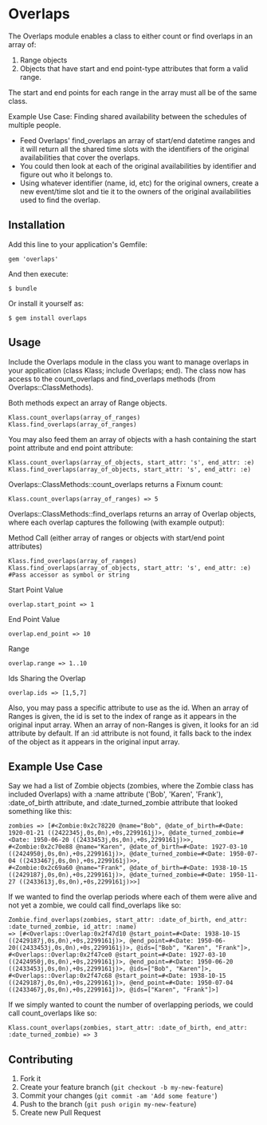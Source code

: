 # Overlaps

The Overlaps module enables a class to either count or find overlaps in an array of:
  1. Range objects
  2. Objects that have start and end point-type attributes that form a valid range.

The start and end points for each range in the array must all be of the same class.

Example Use Case: Finding shared availability between the schedules of multiple people.
* Feed Overlaps' find_overlaps an array of start/end datetime ranges and it will return all the shared time slots with the identifiers of the original availabilities that cover the overlaps.
* You could then look at each of the original availabilities by identifier and figure out who it belongs to.
* Using whatever identifier (name, id, etc) for the original owners, create a new event/time slot and tie it to the owners of the original availabilities used to find the overlap.

## Installation

Add this line to your application's Gemfile:

    gem 'overlaps'

And then execute:

    $ bundle

Or install it yourself as:

    $ gem install overlaps

## Usage

Include the Overlaps module in the class you want to manage overlaps in your application (class Klass; include Overlaps; end).  The class now has access to the count_overlaps and find_overlaps methods (from Overlaps::ClassMethods).

Both methods expect an array of Range objects.

    Klass.count_overlaps(array_of_ranges)
    Klass.find_overlaps(array_of_ranges)

You may also feed them an array of objects with a hash containing the start point attribute and end point attribute:

    Klass.count_overlaps(array_of_objects, start_attr: 's', end_attr: :e)
    Klass.find_overlaps(array_of_objects, start_attr: 's', end_attr: :e)

Overlaps::ClassMethods::count_overlaps returns a Fixnum count:

    Klass.count_overlaps(array_of_ranges) => 5
    
Overlaps::ClassMethods::find_overlaps returns an array of Overlap objects, where each overlap captures the following (with example output):

  Method Call (either array of ranges or objects with start/end point attributes)
  
    Klass.find_overlaps(array_of_ranges)
    Klass.find_overlaps(array_of_objects, start_attr: 's', end_attr: :e) #Pass accessor as symbol or string
    
  Start Point Value
  
    overlap.start_point => 1
    
  End Point Value
  
    overlap.end_point => 10
    
  Range
  
    overlap.range => 1..10
    
  Ids Sharing the Overlap
  
    overlap.ids => [1,5,7]
    
Also, you may pass a specific attribute to use as the id.  When an array of Ranges is given, the id is set to the index of range as it appears in the original input array.  When an array of non-Ranges is given, it looks for an :id attribute by default.  If an :id attribute is not found, it falls back to the index of the object as it appears in the original input array.

## Example Use Case
Say we had a list of Zombie objects (zombies, where the Zombie class has included Overlaps) with a :name attribute ('Bob', 'Karen', 'Frank'), :date_of_birth attribute, and :date_turned_zombie attribute that looked something like this:

    zombies => [#<Zombie:0x2c78220 @name="Bob", @date_of_birth=#<Date: 1920-01-21 ((2422345j,0s,0n),+0s,2299161j)>, @date_turned_zombie=#<Date: 1950-06-20 ((2433453j,0s,0n),+0s,2299161j)>>,
    #<Zombie:0x2c70e88 @name="Karen", @date_of_birth=#<Date: 1927-03-10 ((2424950j,0s,0n),+0s,2299161j)>, @date_turned_zombie=#<Date: 1950-07-04 ((2433467j,0s,0n),+0s,2299161j)>>,
    #<Zombie:0x2c69a60 @name="Frank", @date_of_birth=#<Date: 1938-10-15 ((2429187j,0s,0n),+0s,2299161j)>, @date_turned_zombie=#<Date: 1950-11-27 ((2433613j,0s,0n),+0s,2299161j)>>]

 If we wanted to find the overlap periods where each of them were alive and not yet a zombie, we could call find_overlaps like so:
 
    Zombie.find_overlaps(zombies, start_attr: :date_of_birth, end_attr: :date_turned_zombie, id_attr: :name)
    => [#<Overlaps::Overlap:0x2f47d10 @start_point=#<Date: 1938-10-15 ((2429187j,0s,0n),+0s,2299161j)>, @end_point=#<Date: 1950-06-20((2433453j,0s,0n),+0s,2299161j)>, @ids=["Bob", "Karen", "Frank"]>,
    #<Overlaps::Overlap:0x2f47ce0 @start_point=#<Date: 1927-03-10 ((2424950j,0s,0n),+0s,2299161j)>, @end_point=#<Date: 1950-06-20 ((2433453j,0s,0n),+0s,2299161j)>, @ids=["Bob", "Karen"]>,
    #<Overlaps::Overlap:0x2f47c68 @start_point=#<Date: 1938-10-15 ((2429187j,0s,0n),+0s,2299161j)>, @end_point=#<Date: 1950-07-04 ((2433467j,0s,0n),+0s,2299161j)>, @ids=["Karen", "Frank"]>]

  If we simply wanted to count the number of overlapping periods, we could call count_overlaps like so:
  
    Klass.count_overlaps(zombies, start_attr: :date_of_birth, end_attr: :date_turned_zombie) => 3

## Contributing

1. Fork it
2. Create your feature branch (`git checkout -b my-new-feature`)
3. Commit your changes (`git commit -am 'Add some feature'`)
4. Push to the branch (`git push origin my-new-feature`)
5. Create new Pull Request
